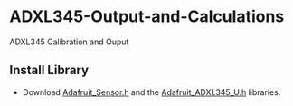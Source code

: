 # ADXL345-Output-and-Calculations
ADXL345 Calibration and Ouput

## Install Library
- Download [Adafruit_Sensor.h](https://github.com/adafruit/Adafruit_Sensor/blob/master/Adafruit_Sensor.h) and the [Adafruit_ADXL345_U.h](https://github.com/adafruit/Adafruit_ADXL345/blob/master/Adafruit_ADXL345_U.h) libraries.
